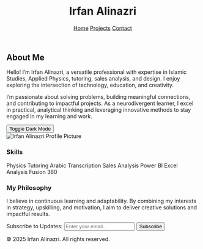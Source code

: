 <!DOCTYPE html>
<html lang="en">
  <head>
    <meta charset="UTF-8" />
    <meta name="viewport" content="width=device-width, initial-scale=1.0" />
    <title>About Me - Irfan Alinazri</title>
    <script src="https://cdn.tailwindcss.com"></script>
    <link rel="stylesheet" href="https://cdnjs.cloudflare.com/ajax/libs/font-awesome/6.0.0-beta3/css/all.min.css" integrity="sha512-Fo3rlrZj/k7ujTnH2N2o33r5m14JWpHJph8HU6/3vl89v5k51FJg5Cef+xVSTCwq1rI5D07D4Myhht5Jp6Iw3Q==" crossorigin="anonymous" referrerpolicy="no-referrer" />
    <style>
      body {
        font-family: 'Inter', sans-serif;
      }
    </style>
  </head>
  <body class="bg-gray-50 font-sans leading-normal tracking-normal">
    <header class="bg-gray-800 text-white py-4">
      <div class="container mx-auto px-6 flex justify-between items-center">
        <h1 class="text-2xl font-bold">Irfan Alinazri</h1>
        <nav>
          <a href="index.html" class="text-white hover:text-gray-300 px-3">Home</a>
          <a href="projects.html" class="text-white hover:text-gray-300 px-3">Projects</a>
          <a href="contact.html" class="text-white hover:text-gray-300 px-3">Contact</a>
        </nav>
      </div>
    </header>

   <section class="container mx-auto px-6 py-10">
      <h2 class="text-4xl font-bold text-gray-800 mb-6">About Me</h2>
      <div class="grid grid-cols-1 md:grid-cols-2 gap-6">
        <div>
          <p class="text-gray-700 text-lg mb-4">
            Hello! I’m Irfan Alinazri, a versatile professional with expertise in Islamic Studies, Applied Physics, tutoring, sales analysis, and design. I enjoy exploring the intersection of technology, education, and creativity.
          </p>
          <p class="text-gray-700 text-lg mb-4">
            I’m passionate about solving problems, building meaningful connections, and contributing to impactful projects. As a neurodivergent learner, I excel in practical, analytical thinking and leveraging innovative methods to stay engaged in my learning and work.
          </p>
          <button onclick="toggleTheme()" class="bg-gray-800 text-white py-2 px-4 mt-4 rounded shadow">Toggle Dark Mode</button>
        </div>
        <div>
          <img src="https://via.placeholder.com/400x300" alt="Irfan Alinazri Profile Picture" class="rounded-lg shadow-lg" />
        </div>
      </div>
    </section>

   <section class="bg-gray-100 py-10">
      <div class="container mx-auto px-6">
        <h3 class="text-3xl font-bold text-gray-800 mb-4">Skills</h3>
        <div class="grid grid-cols-2 md:grid-cols-3 gap-4">
          <span class="bg-white p-4 rounded shadow">Physics Tutoring</span>
          <span class="bg-white p-4 rounded shadow">Arabic Transcription</span>
          <span class="bg-white p-4 rounded shadow">Sales Analysis</span>
          <span class="bg-white p-4 rounded shadow">Power BI</span>
          <span class="bg-white p-4 rounded shadow">Excel Analysis</span>
          <span class="bg-white p-4 rounded shadow">Fusion 360</span>
        </div>
      </div>
    </section>

  <section class="py-10">
      <div class="container mx-auto px-6">
        <h3 class="text-3xl font-bold text-gray-800 mb-4">My Philosophy</h3>
        <p class="text-gray-700 text-lg mb-6">
          I believe in continuous learning and adaptability. By combining my interests in strategy, upskilling, and motivation, I aim to deliver creative solutions and impactful results.
        </p>
        <form id="subscribeForm" class="bg-white p-6 rounded shadow-md">
          <label for="email" class="block text-gray-700 font-bold mb-2">Subscribe to Updates:</label>
          <input type="email" id="email" name="email" class="w-full p-2 border rounded mb-4" placeholder="Enter your email..." required />
          <button type="submit" class="bg-gray-800 text-white py-2 px-4 rounded">Subscribe</button>
        </form>
        <div id="formResponse" class="mt-4"></div>
      </div>
    </section>

   <footer class="bg-gray-800 text-white py-6">
      <div class="container mx-auto px-6 text-center">
        <p>&copy; 2025 Irfan Alinazri. All rights reserved.</p>
        <p class="mt-2">
          <a href="https://github.com" target="_blank" class="text-gray-300 hover:text-white mx-2"><i class="fab fa-github"></i></a>
          <a href="https://linkedin.com" target="_blank" class="text-gray-300 hover:text-white mx-2"><i class="fab fa-linkedin"></i></a>
        </p>
      </div>
    </footer>

   <script>
      // Dark Mode Toggle
      function toggleTheme() {
        document.body.classList.toggle('bg-gray-900');
        document.body.classList.toggle('text-white');
      }

      // Form Submission Handling
      document.getElementById('subscribeForm').addEventListener('submit', function (event) {
        event.preventDefault();
        const email = document.getElementById('email').value;
        document.getElementById('formResponse').innerText = `Thank you for subscribing, ${email}!`;
      });
    </script>
  </body>
</html>

